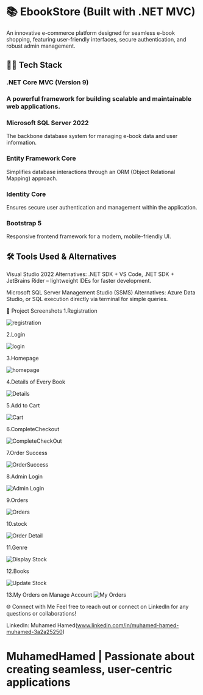 # 📚 EbookStore (Built with .NET MVC)

An innovative e-commerce platform designed for seamless e-book shopping, 
featuring user-friendly interfaces, secure authentication, and robust admin management.

## 🧑‍💻 Tech Stack
### .NET Core MVC (Version 9)
### A powerful framework for building scalable and maintainable web applications.

### Microsoft SQL Server 2022
The backbone database system for managing e-book data and user information.

### Entity Framework Core
Simplifies database interactions through an ORM (Object Relational Mapping) approach.

### Identity Core
Ensures secure user authentication and management within the application.

### Bootstrap 5
Responsive frontend framework for a modern, mobile-friendly UI.

## 🛠 Tools Used & Alternatives
Visual Studio 2022
Alternatives: .NET SDK + VS Code, .NET SDK + JetBrains Rider – lightweight IDEs for faster development.

Microsoft SQL Server Management Studio (SSMS)
Alternatives: Azure Data Studio, or SQL execution directly via terminal for simple queries.

📸 Project Screenshots
1.Registration

![registration](./screenshots/1Register.png)

2.Login

![login](./screenshots/2afterregisterlogin.png)

3.Homepage

![homepage](./screenshots/3HomePage.png)

4.Details of Every Book

![Details](./screenshots/4DetailOfEveryBook.png)

5.Add to Cart

![Cart](./screenshots/5afteraddungtocart.png)


6.CompleteCheckout

![CompleteCheckOut](./screenshots/6CompleteCheckOut.png)


7.Order Success

![OrderSuccess](./screenshots/7OrderSucccess.png)


8.Admin Login

![Admin Login](./screenshots/8loginwithadmin.png)

9.Orders

![Orders](./screenshots/9Orders.png)

10.stock

![Order Detail](./screenshots/10Stocks.png)


11.Genre

![Display Stock](./screenshots/11Genre.png)

12.Books

![Update Stock](./screenshots/12Books.png)

13.My Orders on Manage Account
![My Orders](./screenshots/13myorders.png)

🌐 Connect with Me
Feel free to reach out or connect on LinkedIn for any questions or collaborations!

LinkedIn: Muhamed Hamed(www.linkedin.com/in/muhamed-hamed-muhamed-3a2a25250)

# MuhamedHamed | Passionate about creating seamless, user-centric applications
